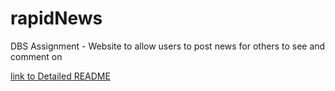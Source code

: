 # rapidNews
DBS Assignment - Website to allow users to post news for others to see and comment on

[link to Detailed README](./NewsMedia/NewsMedia/NewsMedia/README.md)

